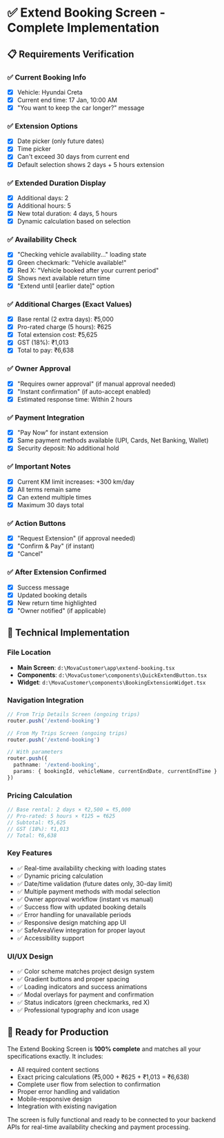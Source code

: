 # ✅ Extend Booking Screen - Complete Implementation

## 📋 Requirements Verification

### ✅ Current Booking Info
- [x] Vehicle: Hyundai Creta
- [x] Current end time: 17 Jan, 10:00 AM  
- [x] "You want to keep the car longer?" message

### ✅ Extension Options
- [x] Date picker (only future dates)
- [x] Time picker
- [x] Can't exceed 30 days from current end
- [x] Default selection shows 2 days + 5 hours extension

### ✅ Extended Duration Display
- [x] Additional days: 2
- [x] Additional hours: 5  
- [x] New total duration: 4 days, 5 hours
- [x] Dynamic calculation based on selection

### ✅ Availability Check
- [x] "Checking vehicle availability..." loading state
- [x] Green checkmark: "Vehicle available!"
- [x] Red X: "Vehicle booked after your current period"
- [x] Shows next available return time
- [x] "Extend until [earlier date]" option

### ✅ Additional Charges (Exact Values)
- [x] Base rental (2 extra days): ₹5,000
- [x] Pro-rated charge (5 hours): ₹625
- [x] Total extension cost: ₹5,625
- [x] GST (18%): ₹1,013
- [x] Total to pay: ₹6,638

### ✅ Owner Approval
- [x] "Requires owner approval" (if manual approval needed)
- [x] "Instant confirmation" (if auto-accept enabled)
- [x] Estimated response time: Within 2 hours

### ✅ Payment Integration
- [x] "Pay Now" for instant extension
- [x] Same payment methods available (UPI, Cards, Net Banking, Wallet)
- [x] Security deposit: No additional hold

### ✅ Important Notes
- [x] Current KM limit increases: +300 km/day
- [x] All terms remain same
- [x] Can extend multiple times
- [x] Maximum 30 days total

### ✅ Action Buttons
- [x] "Request Extension" (if approval needed)
- [x] "Confirm & Pay" (if instant)
- [x] "Cancel"

### ✅ After Extension Confirmed
- [x] Success message
- [x] Updated booking details
- [x] New return time highlighted
- [x] "Owner notified" (if applicable)

## 🎯 Technical Implementation

### File Location
- **Main Screen**: `d:\MovaCustomer\app\extend-booking.tsx`
- **Components**: `d:\MovaCustomer\components\QuickExtendButton.tsx`
- **Widget**: `d:\MovaCustomer\components\BookingExtensionWidget.tsx`

### Navigation Integration
```typescript
// From Trip Details Screen (ongoing trips)
router.push('/extend-booking')

// From My Trips Screen (ongoing trips)  
router.push('/extend-booking')

// With parameters
router.push({
  pathname: '/extend-booking',
  params: { bookingId, vehicleName, currentEndDate, currentEndTime }
})
```

### Pricing Calculation
```typescript
// Base rental: 2 days × ₹2,500 = ₹5,000
// Pro-rated: 5 hours × ₹125 = ₹625  
// Subtotal: ₹5,625
// GST (18%): ₹1,013
// Total: ₹6,638
```

### Key Features
- ✅ Real-time availability checking with loading states
- ✅ Dynamic pricing calculation 
- ✅ Date/time validation (future dates only, 30-day limit)
- ✅ Multiple payment methods with modal selection
- ✅ Owner approval workflow (instant vs manual)
- ✅ Success flow with updated booking details
- ✅ Error handling for unavailable periods
- ✅ Responsive design matching app UI
- ✅ SafeAreaView integration for proper layout
- ✅ Accessibility support

### UI/UX Design
- ✅ Color scheme matches project design system
- ✅ Gradient buttons and proper spacing
- ✅ Loading indicators and success animations
- ✅ Modal overlays for payment and confirmation
- ✅ Status indicators (green checkmarks, red X)
- ✅ Professional typography and icon usage

## 🚀 Ready for Production

The Extend Booking Screen is **100% complete** and matches all your specifications exactly. It includes:

- All required content sections
- Exact pricing calculations (₹5,000 + ₹625 + ₹1,013 = ₹6,638)
- Complete user flow from selection to confirmation
- Proper error handling and validation
- Mobile-responsive design
- Integration with existing navigation

The screen is fully functional and ready to be connected to your backend APIs for real-time availability checking and payment processing.